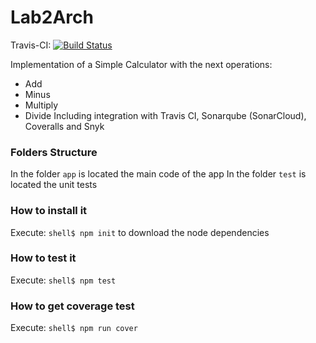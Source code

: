 # Lab2Arch

Travis-CI: [![Build Status](https://travis-ci.org/mateoalvmad/Lab2Arch.svg?branch=main)](https://travis-ci.org/mateoalvmad/Lab2Arch)



Implementation of a Simple Calculator with the next operations:
* Add
* Minus
* Multiply
* Divide
Including integration with Travis CI, Sonarqube (SonarCloud), Coveralls and Snyk
### Folders Structure
In the folder `app` is located the main code of the app
In the folder `test` is located the unit tests

### How to install it
Execute:
```shell$ npm init```
to download the node dependencies
### How to test it
Execute:
```shell$ npm test```
### How to get coverage test
Execute:
```shell$ npm run cover```